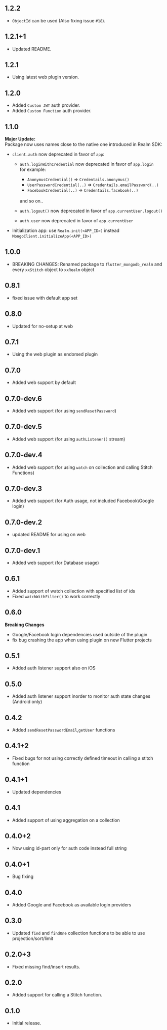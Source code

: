 ## 1.2.2
* `ObjectId` can be used (Also fixing issue `#18`). 

## 1.2.1+1
* Updated README.

## 1.2.1
* Using latest web plugin version.

## 1.2.0
* Added `Custom JWT` auth provider.
* Added `Custom Function` auth provider.

## 1.1.0
**Major Update:**<br>
Package now uses names close to the native one introduced in Realm SDK:
* `client.auth` now deprecated in favor of `app`:
    * `auth.loginWithCredential` now deprecated in favor of `app.login`<br>
    for example:
      - `AnonymusCredential()` => `Credentails.anonymus()`
      - `UserPasswordCredential(..)` => `Credentails.emailPassword(..)`
      - `FacebookCredential(..)` => `Credentails.facebook(..)`
      <br>
      and so on..
      
    * `auth.logout()` now deprecated in favor of `app.currentUser.logout()`
    * `auth.user` now deprecated in favor of `app.currentUser`
* Initialization app: use `Realm.init(<APP_ID>)` instead `MongoClient.initializeApp(<APP_ID>)`


## 1.0.0
* BREAKING CHANGES: Renamed package to `flutter_mongodb_realm` and every `xxStitch` object to `xxRealm` object 

## 0.8.1
* fixed issue with default app set

## 0.8.0
* Updated for no-setup at web

## 0.7.1
* Using the web plugin as endorsed plugin

## 0.7.0
* Added web support by default

## 0.7.0-dev.6
* Added web support (for using `sendResetPassword`)

## 0.7.0-dev.5
* Added web support (for using `authListener()` stream)

## 0.7.0-dev.4
* Added web support (for using `watch` on collection and calling Stitch Functions)

## 0.7.0-dev.3
* Added web support (for Auth usage, not included Facebook\Google login)

## 0.7.0-dev.2
* updated README for using on web

## 0.7.0-dev.1
* Added web support (for Database usage)

## 0.6.1
* Added support of watch collection with specified list of ids
* Fixed `watchWithFilter()` to work correctly

## 0.6.0

<b> Breaking Changes </b>
* Google/Facebook login dependencies used outside of the plugin
* fix bug crashing the app when using plugin on new Flutter projects

## 0.5.1

* Added auth listener support also on iOS

## 0.5.0

* Added auth listener support inorder to monitor auth state changes (Android only)

## 0.4.2

* Added `sendResetPasswordEmail`,`getUser` functions

## 0.4.1+2

* Fixed bugs for not using correctly defined timeout in calling a stitch function

## 0.4.1+1

* Updated dependencies

## 0.4.1

* Added support of using aggregation on a collection


## 0.4.0+2

* Now using id-part only for auth code instead full string

## 0.4.0+1

* Bug fixing

## 0.4.0

* Added Google and Facebook as available login providers

## 0.3.0

* Updated `find` and `findOne` collection functions to be able to use projection/sort/limit

## 0.2.0+3

* Fixed missing find/insert results.

## 0.2.0

* Added support for calling a Stitch function.

## 0.1.0

* Initial release.
